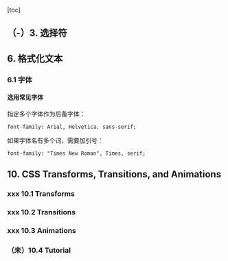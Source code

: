 [toc]

## （-）3. 选择符

## 6. 格式化文本

### 6.1 字体

#### 选用常见字体

指定多个字体作为后备字体：

	font-family: Arial, Helvetica, sans-serif;

如果字体名有多个词，需要加引号：

	font-family: "Times New Roman", Times, serif;

## 10. CSS Transforms, Transitions, and Animations

### xxx 10.1 Transforms

### xxx 10.2 Transitions

### xxx 10.3 Animations

### （未）10.4 Tutorial